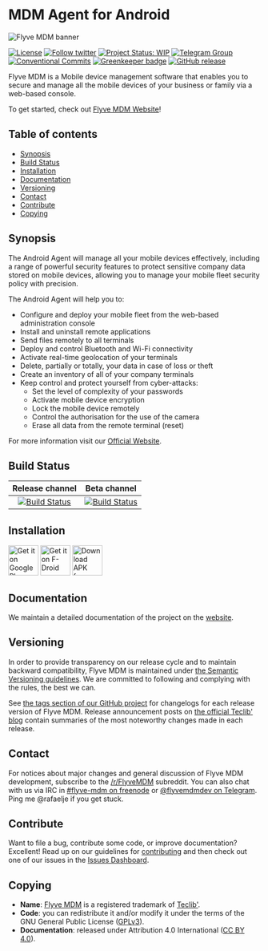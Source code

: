 # MDM Agent for Android

![Flyve MDM banner](https://user-images.githubusercontent.com/663460/26935464-54267e9c-4c6c-11e7-86df-8cfa6658133e.png)

[![License](https://img.shields.io/github/license/flyve-mdm/android-mdm-agent.svg?&label=License)](https://github.com/flyve-mdm/android-mdm-agent/blob/develop/LICENSE.md)
[![Follow twitter](https://img.shields.io/twitter/follow/FlyveMDM.svg?style=social&label=Twitter&style=flat-square)](https://twitter.com/FlyveMDM)
[![Project Status: WIP](http://www.repostatus.org/badges/latest/wip.svg)](http://www.repostatus.org/)
[![Telegram Group](https://img.shields.io/badge/Telegram-Group-blue.svg)](https://t.me/flyvemdm)
[![Conventional Commits](https://img.shields.io/badge/Conventional%20Commits-1.0.0-yellow.svg)](https://conventionalcommits.org)
[![Greenkeeper badge](https://badges.greenkeeper.io/flyve-mdm/android-mdm-agent.svg)](https://greenkeeper.io/)
[![GitHub release](https://img.shields.io/github/release/flyve-mdm/android-mdm-agent.svg)](https://github.com/flyve-mdm/android-mdm-agent/releases)

Flyve MDM is a Mobile device management software that enables you to secure and manage all the mobile devices of your business or family via a web-based console.

To get started, check out [Flyve MDM Website](https://flyve-mdm.com/)!

## Table of contents

* [Synopsis](#synopsis)
* [Build Status](#build-status)
* [Installation](#installation)
* [Documentation](#documentation)
* [Versioning](#versioning)
* [Contact](#contact)
* [Contribute](#contribute)
* [Copying](#copying)

## Synopsis

The Android Agent will manage all your mobile devices effectively, including a range of powerful security features to protect sensitive company data stored on mobile devices, allowing you to manage your mobile fleet security policy with precision.

The Android Agent will help you to:

* Configure and deploy your mobile fleet from the web-based administration console
* Install and uninstall remote applications
* Send files remotely to all terminals
* Deploy and control Bluetooth and Wi-Fi connectivity
* Activate real-time geolocation of your terminals
* Delete, partially or totally, your data in case of loss or theft
* Create an inventory of all of your company terminals
* Keep control and protect yourself from cyber-attacks:
    * Set the level of complexity of your passwords
    * Activate mobile device encryption
    * Lock the mobile device remotely
    * Control the authorisation for the use of the camera
    * Erase all data from the remote terminal (reset)

For more information visit our [Official Website](http://flyve.org/android-mdm-agent/).

## Build Status

| **Release channel** | **Beta channel** |
|:---:|:---:|
| [![Build Status](https://circleci.com/gh/flyve-mdm/android-mdm-agent/tree/master.svg?style=svg)](https://circleci.com/gh/flyve-mdm/android-mdm-agent/tree/master) | [![Build Status](https://circleci.com/gh/flyve-mdm/android-mdm-agent/tree/develop.svg?style=svg)](https://circleci.com/gh/flyve-mdm/android-mdm-agent/tree/develop) |

## Installation

[<img src="https://user-images.githubusercontent.com/663460/26973322-4ddf78a4-4d16-11e7-8b58-4c03b4bc2490.png" alt="Get it on Google Play" height="60">](https://play.google.com/store/apps/details?id=org.flyve.mdm.agent) [<img src="https://f-droid.org/badge/get-it-on.png" alt="Get it on F-Droid" height="60">](https://f-droid.org/app/org.flyve.mdm.agent) [<img src="https://user-images.githubusercontent.com/663460/26973090-f8fdc986-4d14-11e7-995a-e7c5e79ed925.png" alt="Download APK from GitHub" height="60">](https://github.com/flyve-mdm/android-mdm-agent/releases/latest)

## Documentation

We maintain a detailed documentation of the project on the [website](http://flyve.org/android-mdm-agent/).

## Versioning

In order to provide transparency on our release cycle and to maintain backward compatibility, Flyve MDM is maintained under [the Semantic Versioning guidelines](http://semver.org/). We are committed to following and complying with the rules, the best we can.

See [the tags section of our GitHub project](https://github.com/flyve-mdm/android-mdm-agent/tags) for changelogs for each release version of Flyve MDM. Release announcement posts on [the official Teclib' blog](http://www.teclib-edition.com/en/communities/blog-posts/) contain summaries of the most noteworthy changes made in each release.

## Contact

For notices about major changes and general discussion of Flyve MDM development, subscribe to the [/r/FlyveMDM](http://www.reddit.com/r/FlyveMDM) subreddit.
You can also chat with us via IRC in [#flyve-mdm on freenode](http://webchat.freenode.net/?channels=flyve-mdm) or [@flyvemdmdev on Telegram](https://t.me/flyvemdmdev). Ping me @rafaelje if you get stuck.

## Contribute

Want to file a bug, contribute some code, or improve documentation? Excellent! Read up on our guidelines for [contributing](./CONTRIBUTING.md) and then check out one of our issues in the [Issues Dashboard](https://github.com/flyve-mdm/android-mdm-agent/issues).

## Copying

* **Name**: [Flyve MDM](https://flyve-mdm.com/) is a registered trademark of [Teclib'](http://www.teclib-edition.com/en/).
* **Code**: you can redistribute it and/or modify it under the terms of the GNU General Public License ([GPLv3](https://www.gnu.org/licenses/gpl-3.0.en.html)).
* **Documentation**: released under Attribution 4.0 International ([CC BY 4.0](https://creativecommons.org/licenses/by/4.0/)).
